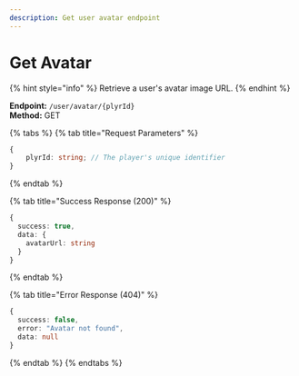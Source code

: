 ```yaml
---
description: Get user avatar endpoint
---
```


# Get Avatar

{% hint style="info" %} Retrieve a user's avatar image URL. {% endhint %}

**Endpoint:** `/user/avatar/{plyrId}`  
**Method:** GET

{% tabs %} {% tab title="Request Parameters" %}

```typescript
{
    plyrId: string; // The player's unique identifier
}
```

{% endtab %}

{% tab title="Success Response (200)" %}

```typescript
{
  success: true,
  data: {
    avatarUrl: string
  }
}
```

{% endtab %}

{% tab title="Error Response (404)" %}

```typescript
{
  success: false,
  error: "Avatar not found",
  data: null
}
```

{% endtab %} {% endtabs %}
